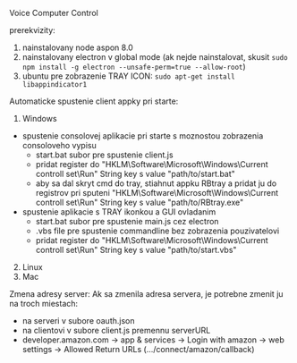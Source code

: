 Voice Computer Control

prerekvizity:
1. nainstalovany node aspon 8.0
2. nainstalovany electron v global mode
(ak nejde nainstalovat, skusit `sudo npm install -g electron --unsafe-perm=true --allow-root`)
3. ubuntu pre zobrazenie TRAY ICON: `sudo apt-get install libappindicator1` 

Automaticke spustenie client appky pri starte:
1. Windows
  - spustenie consolovej aplikacie pri starte s moznostou zobrazenia consoloveho vypisu
    - start.bat subor pre spustenie client.js
    - pridat register do "HKLM\Software\Microsoft\Windows\Current controll set\Run\" String key s value "path/to/start.bat"
    - aby sa dal skryt cmd do tray, stiahnut appku RBtray a pridat ju do registrov pri sputeni      "HKLM\Software\Microsoft\Windows\Current controll set\Run\" String key s value "path/to/RBtray.exe"
  - spustenie aplikacie s TRAY ikonkou a GUI ovladanim
    - start.bat subor pre spustenie main.js cez electron
    - .vbs file pre spustenie commandline bez zobrazenia pouzivatelovi
    - pridat register do "HKLM\Software\Microsoft\Windows\Current controll set\Run\" String key s value "path/to/start.vbs"
2. Linux
3. Mac

Zmena adresy server:
Ak sa zmenila adresa servera, je potrebne zmenit ju na troch miestach:
- na serveri v subore oauth.json
- na clientovi v subore client.js premennu serverURL
- developer.amazon.com -> app & services -> Login with amazon -> web settings -> Allowed Return URLs (.../connect/amazon/callback)
